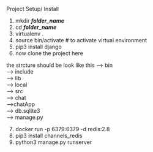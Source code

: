Project Setup/ Install

1. mkdir ***folder_name***
2. cd ***folder_name***
3. virtualenv .
4. source bin/activate # to activate virtual environment
5. pip3 install django
6. now clone the project here

the strcture should be look like this
   --> bin <br />
   --> include <br />
   --> lib <br />
   --> local <br />
   --> src <br />
       --> chat <br />
       -->chatApp <br />
       --> db.sqlite3 <br />
       --> manage.py <br />


7. docker run -p 6379:6379 -d redis:2.8
8. pip3 install channels_redis
9. python3 manage.py runserver
